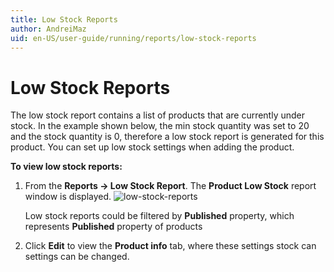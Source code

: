 ```yaml
---
title: Low Stock Reports
author: AndreiMaz
uid: en-US/user-guide/running/reports/low-stock-reports
---
```


# Low Stock Reports

The low stock report contains a list of products that are currently under stock. In the example shown below, the min stock quantity was set to 20 and the stock quantity is 0, therefore a low stock report is generated for this product. You can set up low stock settings when adding the product.

**To view low stock reports:**

1. From the **Reports → Low Stock Report**. The **Product Low Stock** report window is displayed. ![low-stock-reports](_static/low-stock-reports/low-stock-reports.png)
    
    Low stock reports could be filtered by **Published** property, which represents **Published** property of products

2. Click **Edit** to view the **Product info** tab, where these settings stock can settings can be changed.